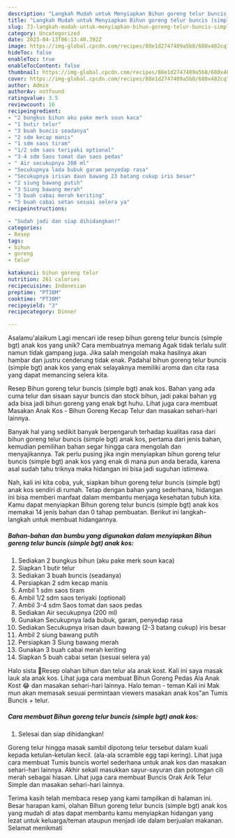 ```yaml
---
description: "Langkah Mudah untuk Menyiapkan Bihun goreng telur buncis (simple bgt) anak kos{ yang Lezat"
title: "Langkah Mudah untuk Menyiapkan Bihun goreng telur buncis (simple bgt) anak kos{ yang Lezat"
slug: 73-langkah-mudah-untuk-menyiapkan-bihun-goreng-telur-buncis-simple-bgt-anak-kos-yang-lezat
category: Uncategorized
date: 2023-04-13T06:13:40.392Z
image: https://img-global.cpcdn.com/recipes/88e1d2747409a5b8/680x482cq70/bihun-goreng-telur-buncis-simple-bgt-anak-kos-foto-resep-utama.jpg
hideToc: false
enableToc: true
enableTocContent: false
thumbnail: https://img-global.cpcdn.com/recipes/88e1d2747409a5b8/680x482cq70/bihun-goreng-telur-buncis-simple-bgt-anak-kos-foto-resep-utama.jpg
cover: https://img-global.cpcdn.com/recipes/88e1d2747409a5b8/680x482cq70/bihun-goreng-telur-buncis-simple-bgt-anak-kos-foto-resep-utama.jpg
author: Admin
authorAv: notfound
ratingvalue: 3.5
reviewcount: 16
recipeingredient:
- "2 bungkus bihun aku pake merk soun kaca"
- "1 butir telur"
- "3 buah buncis seadanya"
- "2 sdm kecap manis"
- "1 sdm saos tiram"
- "1/2 sdm saos teriyaki optional"
- "3-4 sdm Saos tomat dan saos pedas"
- " Air secukupnya 200 ml"
- "Secukupnya lada bubuk garam penyedap rasa"
- "Secukupnya irisan daun bawang 23 batang cukup iris besar"
- "2 siung bawang putih"
- "3 Siung bawang merah"
- "3 buah cabai merah keriting"
- "5 buah cabai setan sesuai selera ya"
recipeinstructions:

- "Sudah jadi dan siap dihidangkan!"
categories:
- Resep
tags:
- bihun
- goreng
- telur

katakunci: bihun goreng telur 
nutrition: 261 calories
recipecuisine: Indonesian
preptime: "PT38M"
cooktime: "PT30M"
recipeyield: "3"
recipecategory: Dinner

---
```



Asalamu'alaikum Lagi mencari ide resep bihun goreng telur buncis (simple bgt) anak kos yang unik? Cara membuatnya memang Agak tidak terlalu sulit namun tidak gampang juga. Jika salah mengolah maka hasilnya akan hambar dan justru cenderung tidak enak. Padahal bihun goreng telur buncis (simple bgt) anak kos yang enak selayaknya memiliki aroma dan cita rasa yang dapat memancing selera kita.


Resep Bihun goreng telur buncis (simple bgt) anak kos. Bahan yang ada cuma telur dan sisaan sayur buncis dan stock bihun, jadi pakai bahan yg ada bisa jadi bihun goreng yang enak bgt huhu. Lihat juga cara membuat Masakan Anak Kos - Bihun Goreng Kecap Telur dan masakan sehari-hari lainnya.

Banyak hal yang sedikit banyak berpengaruh terhadap kualitas rasa dari bihun goreng telur buncis (simple bgt) anak kos, pertama dari jenis bahan, kemudian pemilihan bahan segar hingga cara mengolah dan menyajikannya. Tak perlu pusing jika ingin menyiapkan bihun goreng telur buncis (simple bgt) anak kos yang enak di mana pun anda berada, karena asal sudah tahu triknya maka hidangan ini bisa jadi suguhan istimewa.


Nah, kali ini kita coba, yuk, siapkan bihun goreng telur buncis (simple bgt) anak kos sendiri di rumah. Tetap dengan bahan yang sederhana, hidangan ini bisa memberi manfaat dalam membantu menjaga kesehatan tubuh kita. Kamu dapat menyiapkan Bihun goreng telur buncis (simple bgt) anak kos memakai 14 jenis bahan dan 0 tahap pembuatan. Berikut ini langkah-langkah untuk membuat hidangannya.

<!--inarticleads1-->

##### Bahan-bahan dan bumbu yang digunakan dalam menyiapkan Bihun goreng telur buncis (simple bgt) anak kos:

1. Sediakan 2 bungkus bihun (aku pake merk soun kaca)
1. Siapkan 1 butir telur
1. Sediakan 3 buah buncis (seadanya)
1. Persiapkan 2 sdm kecap manis
1. Ambil 1 sdm saos tiram
1. Ambil 1/2 sdm saos teriyaki (optional)
1. Ambil 3-4 sdm Saos tomat dan saos pedas
1. Sediakan  Air secukupnya (200 ml)
1. Gunakan Secukupnya lada bubuk, garam, penyedap rasa
1. Sediakan Secukupnya irisan daun bawang (2-3 batang cukup) iris besar
1. Ambil 2 siung bawang putih
1. Persiapkan 3 Siung bawang merah
1. Gunakan 3 buah cabai merah keriting
1. Siapkan 5 buah cabai setan (sesuai selera ya)


Halo sista 💙Resep olahan bihun dan telur ala anak kost. Kali ini saya masak lauk ala anak kos. Lihat juga cara membuat Bihun Goreng Pedas Ala Anak Kost 😂 dan masakan sehari-hari lainnya. Halo teman - teman Kali ini Mak mun akan memasak sesuai permintaan viewers masakan anak kos&#34;an Tumis Buncis + telur. 

<!--inarticleads2-->

##### Cara membuat Bihun goreng telur buncis (simple bgt) anak kos:


1. Selesai dan siap dihidangkan!

Goreng telur hingga masak sambil dipotong telur tersebut dalam kuali kepada ketulan-ketulan kecil. (ala-ala scramble egg tapi kering). Lihat juga cara membuat Tumis buncis wortel sederhana untuk anak kos dan masakan sehari-hari lainnya. Akhir sekali masukkan sayur-sayuran dan potongan cili merah sebagai hiasan. Lihat juga cara membuat Buncis Orak Arik Telur Simple dan masakan sehari-hari lainnya. 

Terima kasih telah membaca resep yang kami tampilkan di halaman ini. Besar harapan kami, olahan Bihun goreng telur buncis (simple bgt) anak kos yang mudah di atas dapat membantu kamu menyiapkan hidangan yang lezat untuk keluarga/teman ataupun menjadi ide dalam berjualan makanan. Selamat menikmati
